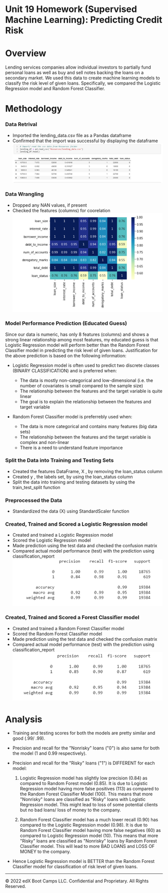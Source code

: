 # Unit 19 Homework (Supervised Machine Learning): Predicting Credit Risk

# Overview
Lending services companies allow individual investors to partially fund personal loans as well as buy and sell notes
backing the loans on a secondary market. We used this data to create machine learning models to classify the risk level of given loans. Specifically, we compared the Logistic Regression model and Random Forest Classifier.

# Methodology
### Data Retrival
* Imported the lending_data.csv file as a Pandas dataframe 
* Confirmed that the import was successful by displaying the dataframe
![Dataframe](images/df.png)

### Data Wrangling
* Dropped any NAN values, if present
* Checked the features (columns) for coorelation
![corr_matrix](images/corr_matrix.png)

### Model Performance Prediction (Educated Guess)
Since our data is numeric, has only 8 features (columns) and shows a strong linear relationship among most features, my educated guess is that Logistic Regression model will perform better than the Random Forest Classifier model in predicting the risk level of given loans. Justification for the above prediction is based on the following information:

* Logistic Regression model is often used to predict two discrete classes (BINARY CLASSIFICATION) and is preferred when:
    * The data is mostly non-categorical and low-dimensional (i.e. the number of covariates is small compared to the sample size)
    * The relationship between the features and the target variable is quite linear
    * The goal is to explain the relationship between the features and target variable

* Random Forest Classifier model is preferrebly used when:
    * The data is more categorical and contains many features (big data sets)
    * The relationship between the features and the target variable is complex and non-linear
    * There is a need to understand feature importance

### Split the Data into Training and Testing Sets
* Created the features DataFrame, X , by removing the loan_status column 
* Created y , the labels set, by using the loan_status column 
* Split the data into training and testing datasets by using the train_test_split function 

### Preprocessed the Data
* Standardized the data (X) using StandardScaler function

### Created, Trained and Scored a Logistic Regression model 
* Created and trained a Logistic Regression model
* Scored the Logistic Regression model 
* Made prediction using the test data and checked the confusion matrix
* Compared actual model performance (test) with the prediction using classification_report
![Log_reg](images/lr_score_report.png)


### Created, Trained and Scored a Forest Classifier model 
* Created and trained a Random Forest Classifier model 
* Scored the Random Forest Classifier model 
* Made prediction using the test data and checked the confusion matrix
* Compared actual model performance (test) with the prediction using classification_report
![Alt text](images/rfc_score_report.png)

# Analysis
* Training and testing scores for both the models are pretty similar and good (.99/ .99).
* Precision and recall for the "Nonrisky" loans ("0") is also same for both the model (1 and 0.99 respectively).
* Precision and recall for the "Risky" loans ("1") is DIFFERENT for each model:
    1. Logistic Regression model has slightly low precision (0.84) as compared to Random Forest model (0.85). It is due to Logistic Regression model having more false positives (113) as compared to the Random Forest Classifier Model (100). This means that more "Nonrisky" loans are classified as "Risky" loans with Logistic Regression model. This might lead to loss of some potential clients but no bad loans/ loss of money to the company.  
  
    2. Random Forest Classifier model has a much lower recall (0.90) has compared to the Logistic Regression model (0.98). It is due to Random Forest Classifier model having more false negatives (60) as compared to Logistic Regression model (10). This means that more "Risky" loans are classified as "Nonrisky" loans by Random Forest Classifier model. This will lead to more BAD LOANS and LOSS OF MONEY to the company.  
    
* Hence Logistic Regression model is BETTER than the Random Forest Classifier model for classification of risk level of given loans.

---
© 2022 edX Boot Camps LLC. Confidential and Proprietary. All Rights Reserved.
